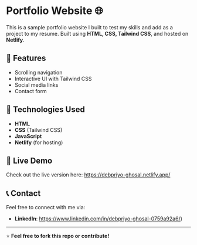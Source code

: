 # Portfolio Website 🌐  

This is a sample portfolio website I built to test my skills and add as a project to my resume. Built using **HTML, CSS, Tailwind CSS**, and hosted on **Netlify**.    
  
## 🚀 Features    
- Scrolling navigation  
- Interactive UI with Tailwind CSS  
- Social media links  
- Contact form   
  
## 📂 Technologies Used  
- **HTML**  
- **CSS** (Tailwind CSS)  
- **JavaScript**  
- **Netlify** (for hosting)  
 
## 🔗 Live Demo   
Check out the live version here: https://debpriyo-ghosal.netlify.app/

## 📞 Contact  
Feel free to connect with me via:  
- **LinkedIn**: https://www.linkedin.com/in/debpriyo-ghosal-0759a92a6/)  

---

⭐ **Feel free to fork this repo or contribute!**  
